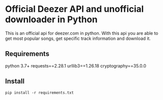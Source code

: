 # Official Deezer API and unofficial downloader in Python

This is an official api for deezer.com in python. With this api you are able to get most popular songs, get specific track information and download it. 

## Requirements

python 3.7+
requests==2.28.1
urllib3==1.26.18
cryptography==35.0.0

## Install

```
pip install -r requirements.txt
```





